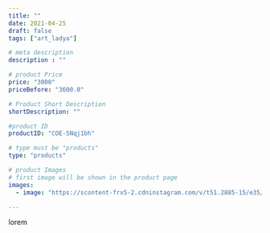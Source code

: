 ```yaml
---
title: ""
date: 2021-04-25
draft: false
tags: ["art_ladya"]

# meta description
description : ""

# product Price
price: "3000"
priceBefore: "3600.0"

# Product Short Description
shortDescription: ""

#product ID
productID: "COE-SNqj1bh"

# type must be "products"
type: "products"

# product Images
# first image will be shown in the product page
images:
  - image: "https://scontent-frx5-2.cdninstagram.com/v/t51.2885-15/e35/177355723_234501988464441_6766230807661037302_n.jpg?_nc_ht=scontent-frx5-2.cdninstagram.com&_nc_cat=109&_nc_ohc=U799QdLaAwkAX-UJrXE&edm=APU89FABAAAA&ccb=7-4&oh=05805f1155543de9c9dd6136eff997e7&oe=612AEB8E&_nc_sid=86f79a&ig_cache_key=MjU1OTQ0NDQxODc2MDIzNDcyMQ%3D%3D.2-ccb7-4"

---
```

lorem
